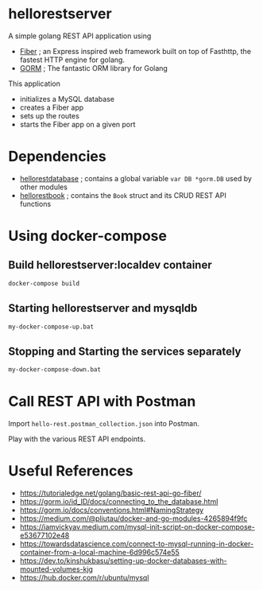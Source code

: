 # hellorestserver

A simple golang REST API application using

- [Fiber](https://docs.gofiber.io/) ; an Express inspired web framework built on top of Fasthttp, the fastest HTTP engine for golang.
- [GORM](https://gorm.io) ; The fantastic ORM library for Golang

 This application 

 - initializes a MySQL database
 - creates a Fiber app
 - sets up the routes
 - starts the Fiber app on a given port

# Dependencies

- [hellorestdatabase](https://github.com/dremond71/hellorestdatabase) ; contains a global variable `var DB *gorm.DB` used by other modules
- [hellorestbook](https://github.com/dremond71/hellorestbook) ; contains the `Book` struct and its CRUD REST API functions

# Using docker-compose

## Build hellorestserver:localdev container

```sh
docker-compose build
```

## Starting hellorestserver and mysqldb

```sh
my-docker-compose-up.bat
```

## Stopping and Starting the services separately

```sh
my-docker-compose-down.bat
```

# Call REST API with Postman

Import `hello-rest.postman_collection.json` into Postman.

Play with the various REST API endpoints.

# Useful References

- https://tutorialedge.net/golang/basic-rest-api-go-fiber/
- https://gorm.io/id_ID/docs/connecting_to_the_database.html
- https://gorm.io/docs/conventions.html#NamingStrategy
- https://medium.com/@pliutau/docker-and-go-modules-4265894f9fc
- https://iamvickyav.medium.com/mysql-init-script-on-docker-compose-e53677102e48
- https://towardsdatascience.com/connect-to-mysql-running-in-docker-container-from-a-local-machine-6d996c574e55
- https://dev.to/kinshukbasu/setting-up-docker-databases-with-mounted-volumes-kjg
- https://hub.docker.com/r/ubuntu/mysql
